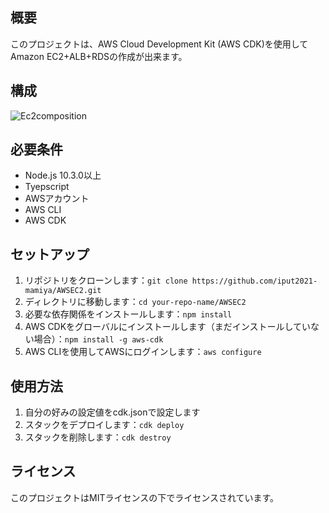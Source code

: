 ## 概要
このプロジェクトは、AWS Cloud Development Kit (AWS CDK)を使用してAmazon EC2+ALB+RDSの作成が出来ます。

## 構成
![Ec2composition](https://github.com/iput2021-mamiya/AWSEC2/assets/130954520/fcd69a57-344e-4b14-8d4d-51959ca9ebc1)
## 必要条件
- Node.js 10.3.0以上
- Tyepscript
- AWSアカウント
- AWS CLI
- AWS CDK

## セットアップ
1. リポジトリをクローンします：`git clone https://github.com/iput2021-mamiya/AWSEC2.git`
2. ディレクトリに移動します：`cd your-repo-name/AWSEC2`
3. 必要な依存関係をインストールします：`npm install`
4. AWS CDKをグローバルにインストールします（まだインストールしていない場合）：`npm install -g aws-cdk`
5. AWS CLIを使用してAWSにログインします：`aws configure`

## 使用方法
1. 自分の好みの設定値をcdk.jsonで設定します
2. スタックをデプロイします：`cdk deploy`
3. スタックを削除します：`cdk destroy`

## ライセンス
このプロジェクトはMITライセンスの下でライセンスされています。
